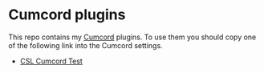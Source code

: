 # Cumcord plugins

This repo contains my [Cumcord](https://github.com/Cumcord/Cumcord/) plugins. To use them you should copy one of the following link into the Cumcord settings.

- [CSL Cumcord Test](https://kckarnige.is-a.dev/cumcord-plugins/serverlogos-test)

